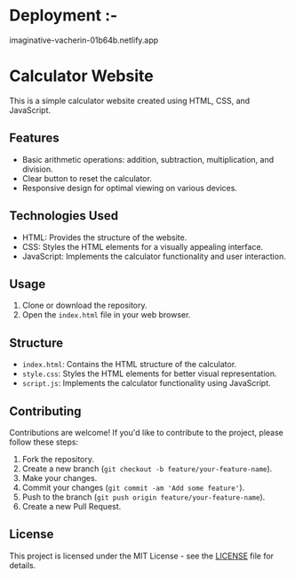 # Deployment :-

imaginative-vacherin-01b64b.netlify.app

# Calculator Website

This is a simple calculator website created using HTML, CSS, and JavaScript.

## Features

- Basic arithmetic operations: addition, subtraction, multiplication, and division.
- Clear button to reset the calculator.
- Responsive design for optimal viewing on various devices.

## Technologies Used

- HTML: Provides the structure of the website.
- CSS: Styles the HTML elements for a visually appealing interface.
- JavaScript: Implements the calculator functionality and user interaction.

## Usage

1. Clone or download the repository.
2. Open the `index.html` file in your web browser.

## Structure

- `index.html`: Contains the HTML structure of the calculator.
- `style.css`: Styles the HTML elements for better visual representation.
- `script.js`: Implements the calculator functionality using JavaScript.

## Contributing

Contributions are welcome! If you'd like to contribute to the project, please follow these steps:

1. Fork the repository.
2. Create a new branch (`git checkout -b feature/your-feature-name`).
3. Make your changes.
4. Commit your changes (`git commit -am 'Add some feature'`).
5. Push to the branch (`git push origin feature/your-feature-name`).
6. Create a new Pull Request.

## License

This project is licensed under the MIT License - see the [LICENSE](LICENSE) file for details.
